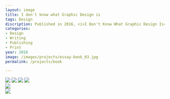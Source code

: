 ```yaml
---
layout: image
title: I don't know what Graphic Design is
tags: Design
discription: Published in 2016, <i>I Don't Know What Graphic Design Is</i>, is a collection of my essays on design, culture, and technology from the last five years. Ranging from criticism, book reviews, and theoretical texts, this book captures my thinking on design and uncovers the common themes that I've returned to again and again. Printed in black and white, using only Helvetica, the simple layout emphasizes the print-on-demand form while also putting the words first.
categories:
- Design
- Writing
- Publishing
- Print
year: 2016
image: /images/projects/essay-book_03.jpg
permalink: /projects/book

---
```



<img src="/images/projects/essay-book_01.jpg">
<img src="/images/projects/essay-book_03.jpg">
<img src="/images/projects/essay-book_04.jpg">
<img src="/images/projects/essay-book_05.jpg">
<div class="images-left"><img src="/images/projects/essay-book_02.jpg"></div>
<div class="images-right"><img src="/images/projects/essay-book_06.jpg"></div>
